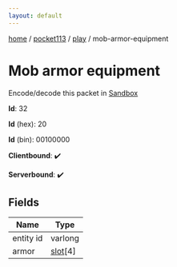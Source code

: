 ```yaml
---
layout: default
---
```


[home](/)  /  [pocket113](/protocol/pocket113)  /  [play](/protocol/pocket113/play)  /  mob-armor-equipment

# Mob armor equipment

Encode/decode this packet in [Sandbox](../../../sandbox/pocket113#Play.MobArmorEquipment)

**Id**: 32

**Id** (hex): 20

**Id** (bin): 00100000

**Clientbound**: ✔️

**Serverbound**: ✔️

## Fields

Name | Type
---|---
entity id | varlong
armor | [slot](/protocol/pocket113/types/slot)[4]
